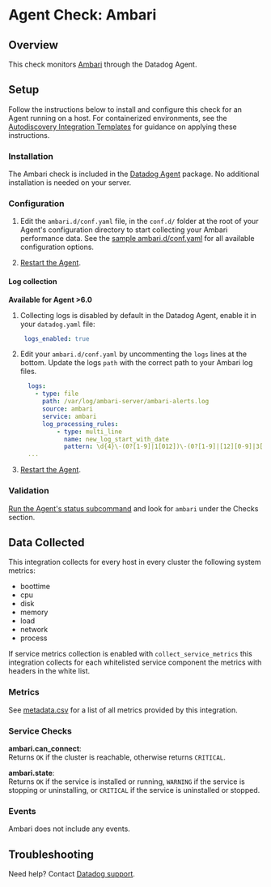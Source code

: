 # Agent Check: Ambari

## Overview

This check monitors [Ambari][1] through the Datadog Agent.

## Setup

Follow the instructions below to install and configure this check for an Agent running on a host. For containerized environments, see the [Autodiscovery Integration Templates][9] for guidance on applying these instructions.

### Installation

The Ambari check is included in the [Datadog Agent][2] package.
No additional installation is needed on your server.

### Configuration

1. Edit the `ambari.d/conf.yaml` file, in the `conf.d/` folder at the root of your Agent's configuration directory to start collecting your Ambari performance data. See the [sample ambari.d/conf.yaml][3] for all available configuration options.

2. [Restart the Agent][4].

#### Log collection

 **Available for Agent >6.0**

 1. Collecting logs is disabled by default in the Datadog Agent, enable it in your `datadog.yaml` file:

     ```yaml
      logs_enabled: true
    ```

 2. Edit your `ambari.d/conf.yaml` by uncommenting the `logs` lines at the bottom. Update the logs `path` with the correct path to your Ambari log files.

    ```yaml
      logs:
        - type: file
          path: /var/log/ambari-server/ambari-alerts.log
          source: ambari
          service: ambari
          log_processing_rules:
              - type: multi_line
                name: new_log_start_with_date
                pattern: \d{4}\-(0?[1-9]|1[012])\-(0?[1-9]|[12][0-9]|3[01])  # 2019-04-22 15:47:00,999
      ...
    ```

 3. [Restart the Agent][4].

### Validation

[Run the Agent's status subcommand][5] and look for `ambari` under the Checks section.


## Data Collected

This integration collects for every host in every cluster the following system metrics:

* boottime
* cpu
* disk
* memory
* load
* network
* process

If service metrics collection is enabled with `collect_service_metrics` this integration collects for each whitelisted service component the metrics with headers in the white list.

### Metrics

See [metadata.csv][7] for a list of all metrics provided by this integration.

### Service Checks

**ambari.can_connect**:<br>
Returns `OK` if the cluster is reachable, otherwise returns `CRITICAL`.

**ambari.state**:<br>
Returns `OK` if the service is installed or running, `WARNING` if the service is stopping or uninstalling,
or `CRITICAL` if the service is uninstalled or stopped.

### Events

Ambari does not include any events.

## Troubleshooting

Need help? Contact [Datadog support][8].

[1]: https://ambari.apache.org
[2]: https://docs.datadoghq.com/agent
[3]: https://github.com/DataDog/integrations-core/blob/master/ambari/datadog_checks/ambari/data/conf.yaml.example
[4]: https://docs.datadoghq.com/agent/guide/agent-commands/?tab=agentv6#start-stop-and-restart-the-agent
[5]: https://docs.datadoghq.com/agent/guide/agent-commands/?tab=agentv6#agent-status-and-information
[6]: https://github.com/DataDog/integrations-core/blob/master/ambari/datadog_checks/ambari/data/conf.yaml.example
[7]: https://github.com/DataDog/integrations-core/blob/master/ambari/metadata.csv
[8]: https://docs.datadoghq.com/help
[9]: https://docs.datadoghq.com/agent/autodiscovery/integrations
